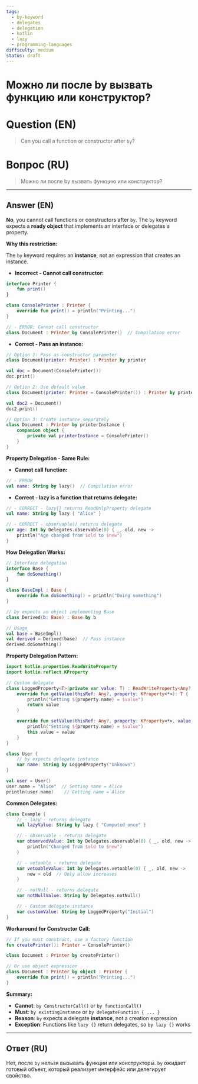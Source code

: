 ```yaml
---
tags:
  - by-keyword
  - delegates
  - delegation
  - kotlin
  - lazy
  - programming-languages
difficulty: medium
status: draft
---
```


# Можно ли после by вызвать функцию или конструктор?

# Question (EN)
> Can you call a function or constructor after `by`?

# Вопрос (RU)
> Можно ли после by вызвать функцию или конструктор?

---

## Answer (EN)

**No**, you cannot call functions or constructors after `by`. The `by` keyword expects a **ready object** that implements an interface or delegates a property.

**Why this restriction:**

The `by` keyword requires an **instance**, not an expression that creates an instance.

- **Incorrect - Cannot call constructor:**
```kotlin
interface Printer {
    fun print()
}

class ConsolePrinter : Printer {
    override fun print() = println("Printing...")
}

// - ERROR: Cannot call constructor
class Document : Printer by ConsolePrinter()  // Compilation error
```

- **Correct - Pass an instance:**
```kotlin
// Option 1: Pass as constructor parameter
class Document(printer: Printer) : Printer by printer

val doc = Document(ConsolePrinter())
doc.print()

// Option 2: Use default value
class Document(printer: Printer = ConsolePrinter()) : Printer by printer

val doc2 = Document()
doc2.print()

// Option 3: Create instance separately
class Document : Printer by printerInstance {
    companion object {
        private val printerInstance = ConsolePrinter()
    }
}
```

**Property Delegation - Same Rule:**

- **Cannot call function:**
```kotlin
// - ERROR
val name: String by lazy()  // Compilation error
```

- **Correct - lazy is a function that returns delegate:**
```kotlin
// - CORRECT - lazy{} returns ReadOnlyProperty delegate
val name: String by lazy { "Alice" }

// - CORRECT - observable() returns delegate
var age: Int by Delegates.observable(0) { _, old, new ->
    println("Age changed from $old to $new")
}
```

**How Delegation Works:**

```kotlin
// Interface delegation
interface Base {
    fun doSomething()
}

class BaseImpl : Base {
    override fun doSomething() = println("Doing something")
}

// by expects an object implementing Base
class Derived(b: Base) : Base by b

// Usage
val base = BaseImpl()
val derived = Derived(base)  // Pass instance
derived.doSomething()
```

**Property Delegation Pattern:**

```kotlin
import kotlin.properties.ReadWriteProperty
import kotlin.reflect.KProperty

// Custom delegate
class LoggedProperty<T>(private var value: T) : ReadWriteProperty<Any?, T> {
    override fun getValue(thisRef: Any?, property: KProperty<*>): T {
        println("Getting ${property.name} = $value")
        return value
    }

    override fun setValue(thisRef: Any?, property: KProperty<*>, value: T) {
        println("Setting ${property.name} = $value")
        this.value = value
    }
}

class User {
    // by expects delegate instance
    var name: String by LoggedProperty("Unknown")
}

val user = User()
user.name = "Alice"  // Setting name = Alice
println(user.name)    // Getting name = Alice
```

**Common Delegates:**

```kotlin
class Example {
    // - lazy - returns delegate
    val lazyValue: String by lazy { "Computed once" }

    // - observable - returns delegate
    var observedValue: Int by Delegates.observable(0) { _, old, new ->
        println("Changed from $old to $new")
    }

    // - vetoable - returns delegate
    var vetoableValue: Int by Delegates.vetoable(0) { _, old, new ->
        new > old  // Only allow increases
    }

    // - notNull - returns delegate
    var notNullValue: String by Delegates.notNull()

    // - Custom delegate instance
    var customValue: String by LoggedProperty("Initial")
}
```

**Workaround for Constructor Call:**

```kotlin
// If you must construct, use a factory function
fun createPrinter(): Printer = ConsolePrinter()

class Document : Printer by createPrinter()

// Or use object expression
class Document : Printer by object : Printer {
    override fun print() = println("Printing...")
}
```

**Summary:**

- **Cannot**: `by ConstructorCall()` or `by functionCall()`
- **Must**: `by existingInstance` or `by delegateFunction { ... }`
- **Reason**: `by` expects a delegate **instance**, not a creation expression
- **Exception**: Functions like `lazy {}` return delegates, so `by lazy {}` works

---

## Ответ (RU)

Нет, после `by` нельзя вызывать функции или конструкторы. `by` ожидает готовый объект, который реализует интерфейс или делегирует свойство.

